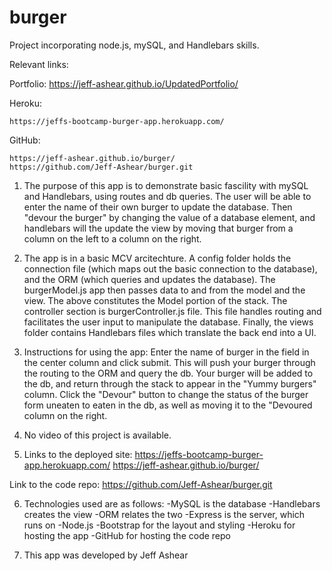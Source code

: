 # burger
Project incorporating node.js, mySQL, and Handlebars skills. 

Relevant links:

Portfolio:
    https://jeff-ashear.github.io/UpdatedPortfolio/

Heroku:

    https://jeffs-bootcamp-burger-app.herokuapp.com/

GitHub:

    https://jeff-ashear.github.io/burger/
    https://github.com/Jeff-Ashear/burger.git

    

1. The purpose of this app is to demonstrate basic fascility with mySQL and Handlebars, using routes and db queries.  The user will be able to enter the name of their own burger to update the database.  Then "devour the burger" by changing the value of a database element, and handlebars will the update the view by moving that burger from a column on the left to a column on the right.

2. The app is in a basic MCV arcitechture.  A config folder holds the connection file (which maps out the basic connection to the database), and the ORM (which queries and updates the database).  The burgerModel.js app then passes data to and from the model and the view.  The above constitutes the Model portion of the stack.  The controller section is burgerController.js file.  This file handles routing and facilitates the user input to manipulate the database. Finally, the views folder contains Handlebars files which translate the back end into a UI.

3. Instructions for using the app:  Enter the name of burger in the field in the center column and click submit.  This will push your burger through the routing to the ORM and query the db.  Your burger will be added to the db, and return through the stack to appear in the "Yummy burgers" column.  Click the "Devour" button to change the status of the burger form uneaten to eaten in the db, as well as moving it to the "Devoured column on the right.

4. No video of this project is available.

5. Links to the deployed site:
    https://jeffs-bootcamp-burger-app.herokuapp.com/
     https://jeff-ashear.github.io/burger/

Link to the code repo:
    https://github.com/Jeff-Ashear/burger.git

6. Technologies used are as follows:
    -MySQL is the database
    -Handlebars creates the view
    -ORM relates the two
    -Express is the server, which runs on
    -Node.js
    -Bootstrap for the layout and styling
    -Heroku for hosting the app
    -GitHub for hosting the code repo

7. This app was developed by Jeff Ashear

